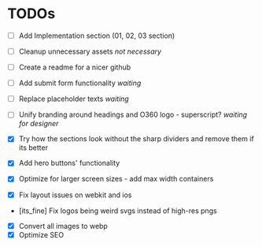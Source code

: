 # TODOs

- [ ] Add Implementation section (01, 02, 03 section)
- [ ] Cleanup unnecessary assets *not necessary*
- [ ] Create a readme for a nicer github


- [ ] Add submit form functionality *waiting*
- [ ] Replace placeholder texts *waiting*
- [ ] Unify branding around headings and O360 logo - superscript? *waiting for designer*


- [x] Try how the sections look without the sharp dividers and remove them if its better
- [x] Add hero buttons' functionality
- [x] Optimize for larger screen sizes - add max width containers
- [x] Fix layout issues on webkit and ios
- [its_fine] Fix logos being weird svgs instead of high-res pngs
- [x] Convert all images to webp
- [x] Optimize SEO